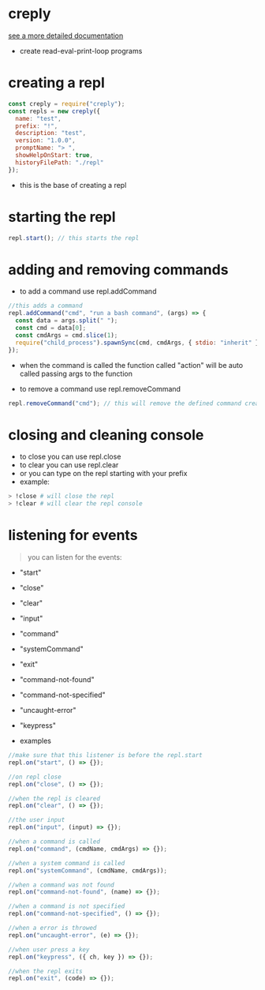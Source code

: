<!-- markdownlint-disable MD015 MD033 -->

# creply

[see a more detailed documentation](https://otoniel19.github.io/creply/)

- create read-eval-print-loop programs

# creating a repl

```js
const creply = require("creply");
const repls = new creply({
  name: "test",
  prefix: "!",
  description: "test",
  version: "1.0.0",
  promptName: "> ",
  showHelpOnStart: true,
  historyFilePath: "./repl"
});
```

- this is the base of creating a repl

# starting the repl

```js
repl.start(); // this starts the repl
```

# adding and removing commands

- to add a command use repl.addCommand

```js
//this adds a command
repl.addCommand("cmd", "run a bash command", (args) => {
  const data = args.split(" ");
  const cmd = data[0];
  const cmdArgs = cmd.slice(1);
  require("child_process").spawnSync(cmd, cmdArgs, { stdio: "inherit" });
});
```

- when the command is called the function called "action" will be auto called passing args to the function

- to remove a command use repl.removeCommand

```js
repl.removeCommand("cmd"); // this will remove the defined command created above
```

# closing and cleaning console

- to close you can use repl.close
- to clear you can use repl.clear
- or you can type on the repl starting with your prefix
- example:

```sh
> !close # will close the repl
> !clear # will clear the repl console
```

# listening for events

> you can listen for the events:<br>

- "start"
- "close"
- "clear"
- "input"
- "command"
- "systemCommand"
- "exit"
- "command-not-found"
- "command-not-specified"
- "uncaught-error"
- "keypress"

- examples

```js
//make sure that this listener is before the repl.start
repl.on("start", () => {});

//on repl close
repl.on("close", () => {});

//when the repl is cleared
repl.on("clear", () => {});

//the user input
repl.on("input", (input) => {});

//when a command is called
repl.on("command", (cmdName, cmdArgs) => {});

//when a system command is called
repl.on("systemCommand", (cmdName, cmdArgs));

//when a command was not found
repl.on("command-not-found", (name) => {});

//when a command is not specified
repl.on("command-not-specified", () => {});

//when a error is throwed
repl.on("uncaught-error", (e) => {});

//when user press a key
repl.on("keypress", ({ ch, key }) => {});

//when the repl exits
repl.on("exit", (code) => {});
```
